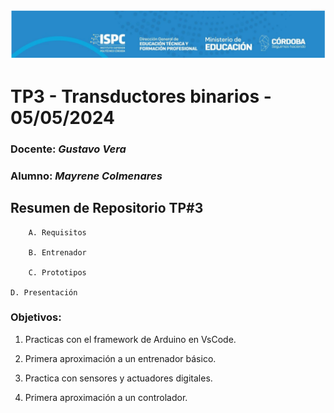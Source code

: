 ![logo](./Recursos/Visuales/image.png)

# TP3 - Transductores binarios - 05/05/2024  

###  Docente: *Gustavo Vera*
### Alumno: *Mayrene Colmenares* 



## Resumen de Repositorio  TP#3   

        A. Requisitos 

        B. Entrenador

        C. Prototipos

	D. Presentación
			


### Objetivos:
1. Practicas con el framework de Arduino en VsCode.

2. Primera aproximación a un entrenador básico.

3. Practica con sensores y actuadores digitales.

4. Primera aproximación a un controlador.
